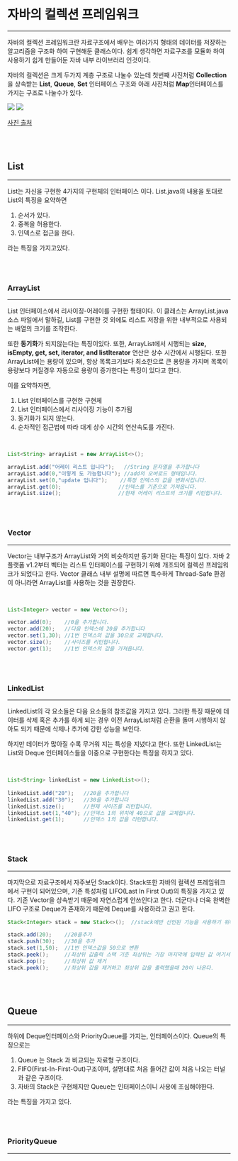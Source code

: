 # 자바의 컬렉션 프레임워크

---

자바의 컬렉션 프레임워크란 자료구조에서 배우는 여러가지 형태의 데이터를 저장하는 알고리즘을 구조화 하여 구현해둔 클래스이다. 쉽게 생각하면
자료구조를 모듈화 하여 사용하기 쉽게 만들어둔 자바 내부 라이브러리 인것이다.

자바의 컬렉션은 크게 두가지 계층 구조로 나눌수 있는데 첫번째 사진처럼 **Collection** 을 상속받는 **List**, **Queue**,
**Set** 인터페이스 구조와 아래 사진처럼 **Map**인터페이스를 가지는 구조로 나눌수가 있다.

<img src="https://media.geeksforgeeks.org/wp-content/cdn-uploads/20200811210521/Collection-Framework-1.png">
<img src="https://media.geeksforgeeks.org/wp-content/cdn-uploads/20200811210611/Collection-Framework-2.png">

[사진 출처](https://www.geeksforgeeks.org/how-to-learn-java-collections-a-complete-guide/)

<br><br>

## List 

---

List는 자신을 구현한 4가지의 구현체의 인터페이스 이다. List.java의 내용을 토대로 List의 특징을 요약하면

1. 순서가 있다.
2. 중복을 허용한다.
3. 인덱스로 접근을 한다.

라는 특징을 가지고있다.


<br><br>

### ArrayList

---

List 인터페이스에서 리사이징-어레이를 구현한 형태이다. 이 클래스는 ArrayList.java 소스 파일에서 말하길, List를 구현한 것 외에도
리스트 저장을 위한 내부적으로 사용되는 배열의 크기를 조작한다.

또한 **동기화**가 되지않는다는 특징이있다.
또한, ArrayList에서 시행되는 **size, isEmpty, get, set, iterator, and listIterator** 연산은 상수 시간에서
시행된다. 또한 ArrayList에는 용량이 있으며, 항상 목록크기보다 최소한으로 큰 용량을 가지며 목록이 용량보다 커질경우 자동으로 용량이 증가한다는 특징이 있다고 한다.

이를 요약하자면,

1. List 인터페이스를 구현한 구현체
2. List 인터페이스에서 리사이징 기능이 추가됨
3. 동기화가 되지 않는다.
4. 순차적인 접근법에 따라 대게 상수 시간의 연산속도를 가진다.

<br>

````java
List<String> arrayList = new ArrayList<>();

arrayList.add("어레이 리스트 입니다");   //String 문자열을 추가합니다
arrayList.add(0,"이렇게 도 가능합니다"); //add의 오버로드 형태입니다.
arrayList.set(0,"update 입니다");    //특정 인덱스의 값을 변화시킵니다.
arrayList.get(0);                  //인덱스를 기준으로 가져옵니다.
arrayList.size();                  //현재 어레이 리스트의 크기를 리턴합니다.
````

<br><br>

### Vector

---

Vector는 내부구조가 ArrayList와 거의 비슷하지만 동기화 된다는 특징이 있다. 자바 2 플랫폼 v1.2부터 벡터는 리스트 인터페이스를 
구현하기 위해 개조되어 컬렉션 프레임워크가 되었다고 한다. Vector 클래스 내부 설명에 따르면 특수하게 Thread-Safe 환경이 아니라면
ArrayList를 사용하는 것을 권장한다.

<br>

````java
List<Integer> vector = new Vector<>();

vector.add(0);    //0을 추가합니다.
vector.add(20);   //다음 인덱스에 20을 추가합니다
vector.set(1,30); //1번 인덱스의 값을 30으로 교체합니다.
vector.size();    //사이즈를 리턴합니다.
vector.get(1);    //1번 인덱스의 값을 가져옵니다.
````

<br><br>

### LinkedList

---

LinkedList의 각 요소들은 다음 요소들의 참조값을 가지고 있다. 그러한 특징 때문에 데이터를 삭제 혹은 추가를 하게 되는 경우 이전 
ArrayList처럼 순환을 돌며 시행하지 않아도 되기 때문에 삭제나 추가에 강한 성능을 보인다.

하지만 데이터가 많아질 수록 무거워 지는 특성을
지녔다고 한다. 또한 LinkedList는 List와 Deque 인터페이스들을 이중으로 구현한다는 특징을 하지고 있다.

<br>

```java
List<String> linkedList = new LinkedList<>();
      
linkedList.add("20");   //20을 추가합니다
linkedList.add("30");   //30을 추가합니다
linkedList.size();      //현제 사이즈를 리턴합니다.
linkedList.set(1,"40"); //인덱스 1의 위치에 40으로 값을 교체합니다.
linkedList.get(1);      //인덱스 1의 값을 리턴합니다.
```

<br><br>

### Stack

---

마지막으로 자료구조에서 자주보던 Stack이다. Stack또한 자바의 컬렉션 프레임워크에서 구현이 되어있으며, 기존 특성처럼 LIFO(Last In First Out)의
특징을 가지고 있다. 기존 Vector을 상속받기 때문에 자연스럽게 안쓰인다고 한다. 더군다나 더욱 완벽한 LIFO 구조로 Deque가 존재하기 때문에
Deque를 사용하라고 권고 한다.

```java
Stack<Integer> stack = new Stack<>();  //stack에만 선언된 기능을 사용하기 위해선 Stack 타입 변수로 선언

stack.add(20);    //20을추가
stack.push(30);   //30을 추가 
stack.set(1,50);  //1번 인덱스값을 50으로 변환
stack.peek();     //최상위 값출력 스택 기준 최상위는 가장 마지막에 입력된 값 여기서는 50
stack.pop();      //최상위 값 제거
stack.peek();     //최상위 값을 제거하고 최상위 값을 출력했을때 20이 나온다.
```

<br><br>

## Queue

---

하위에 Deque인터페이스와 PriorityQueue를 가지는, 인터페이스이다. Queue의 특징으로는
1. Queue 는 Stack 과 비교되는 자료형 구조이다.
2.  FIFO(First-In-First-Out)구조이며, 설명대로 처음 들어간 값이 처음 나오는
    터널과 같은 구조이다.
3. 자바의 Stack은 구현체지만 Queue는 인터페이스이니 사용에 조심해야한다.

라는 특징을 가지고 있다.

<br><br>


### PriorityQueue

---






